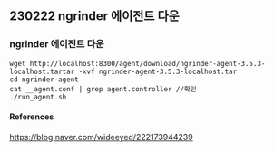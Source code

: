 ## 230222 ngrinder 에이전트 다운

### ngrinder 에이전트 다운

```
wget http://localhost:8300/agent/download/ngrinder-agent-3.5.3-localhost.tartar -xvf ngrinder-agent-3.5.3-localhost.tar
cd ngrinder-agent
cat __agent.conf | grep agent.controller //확인
./run_agent.sh
```

#### References

https://blog.naver.com/wideeyed/222173944239
